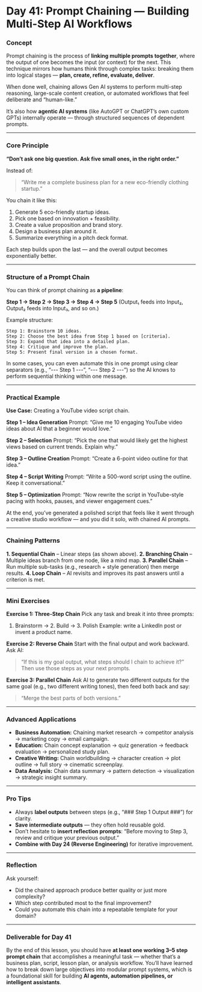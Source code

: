 # **Day 41: Prompt Chaining — Building Multi-Step AI Workflows**

### **Concept**

Prompt chaining is the process of **linking multiple prompts together**, where the output of one becomes the input (or context) for the next.
This technique mirrors how humans think through complex tasks: breaking them into logical stages — **plan, create, refine, evaluate, deliver**.

When done well, chaining allows Gen AI systems to perform multi-step reasoning, large-scale content creation, or automated workflows that feel deliberate and “human-like.”

It’s also how **agentic AI systems** (like AutoGPT or ChatGPT’s own custom GPTs) internally operate — through structured sequences of dependent prompts.

---

### **Core Principle**

**“Don’t ask one big question. Ask five small ones, in the right order.”**

Instead of:

> “Write me a complete business plan for a new eco-friendly clothing startup.”

You chain it like this:

1. Generate 5 eco-friendly startup ideas.
2. Pick one based on innovation + feasibility.
3. Create a value proposition and brand story.
4. Design a business plan around it.
5. Summarize everything in a pitch deck format.

Each step builds upon the last — and the overall output becomes exponentially better.

---

### **Structure of a Prompt Chain**

You can think of prompt chaining as **a pipeline**:

**Step 1 → Step 2 → Step 3 → Step 4 → Step 5**
(Output₁ feeds into Input₂, Output₂ feeds into Input₃, and so on.)

Example structure:

```
Step 1: Brainstorm 10 ideas.
Step 2: Choose the best idea from Step 1 based on [criteria].
Step 3: Expand that idea into a detailed plan.
Step 4: Critique and improve the plan.
Step 5: Present final version in a chosen format.
```

In some cases, you can even automate this in one prompt using clear separators (e.g., “--- Step 1 ---”, “--- Step 2 ---”) so the AI knows to perform sequential thinking within one message.

---

### **Practical Example**

**Use Case:** Creating a YouTube video script chain.

**Step 1 – Idea Generation**
Prompt: “Give me 10 engaging YouTube video ideas about AI that a beginner would love.”

**Step 2 – Selection**
Prompt: “Pick the one that would likely get the highest views based on current trends. Explain why.”

**Step 3 – Outline Creation**
Prompt: “Create a 6-point video outline for that idea.”

**Step 4 – Script Writing**
Prompt: “Write a 500-word script using the outline. Keep it conversational.”

**Step 5 – Optimization**
Prompt: “Now rewrite the script in YouTube-style pacing with hooks, pauses, and viewer engagement cues.”

At the end, you’ve generated a polished script that feels like it went through a creative studio workflow — and you did it solo, with chained AI prompts.

---

### **Chaining Patterns**

**1. Sequential Chain** – Linear steps (as shown above).
**2. Branching Chain** – Multiple ideas branch from one node, like a mind map.
**3. Parallel Chain** – Run multiple sub-tasks (e.g., research + style generation) then merge results.
**4. Loop Chain** – AI revisits and improves its past answers until a criterion is met.

---

### **Mini Exercises**

**Exercise 1: Three-Step Chain**
Pick any task and break it into three prompts:

1. Brainstorm → 2. Build → 3. Polish
   Example: write a LinkedIn post or invent a product name.

**Exercise 2: Reverse Chain**
Start with the final output and work backward.
Ask AI:

> “If this is my goal output, what steps should I chain to achieve it?”
> Then use those steps as your next prompts.

**Exercise 3: Parallel Chain**
Ask AI to generate two different outputs for the same goal (e.g., two different writing tones), then feed both back and say:

> “Merge the best parts of both versions.”

---

### **Advanced Applications**

* **Business Automation:** Chaining market research → competitor analysis → marketing copy → email campaign.
* **Education:** Chain concept explanation → quiz generation → feedback evaluation → personalized study plan.
* **Creative Writing:** Chain worldbuilding → character creation → plot outline → full story → cinematic screenplay.
* **Data Analysis:** Chain data summary → pattern detection → visualization → strategic insight summary.

---

### **Pro Tips**

* Always **label outputs** between steps (e.g., “### Step 1 Output ###”) for clarity.
* **Save intermediate outputs** — they often hold reusable gold.
* Don’t hesitate to **insert reflection prompts**: “Before moving to Step 3, review and critique your previous output.”
* **Combine with Day 24 (Reverse Engineering)** for iterative improvement.

---

### **Reflection**

Ask yourself:

* Did the chained approach produce better quality or just more complexity?
* Which step contributed most to the final improvement?
* Could you automate this chain into a repeatable template for your domain?

---

### **Deliverable for Day 41**

By the end of this lesson, you should have **at least one working 3–5 step prompt chain** that accomplishes a meaningful task — whether that’s a business plan, script, lesson plan, or analysis workflow.
You’ll have learned how to break down large objectives into modular prompt systems, which is a foundational skill for building **AI agents, automation pipelines, or intelligent assistants**.

